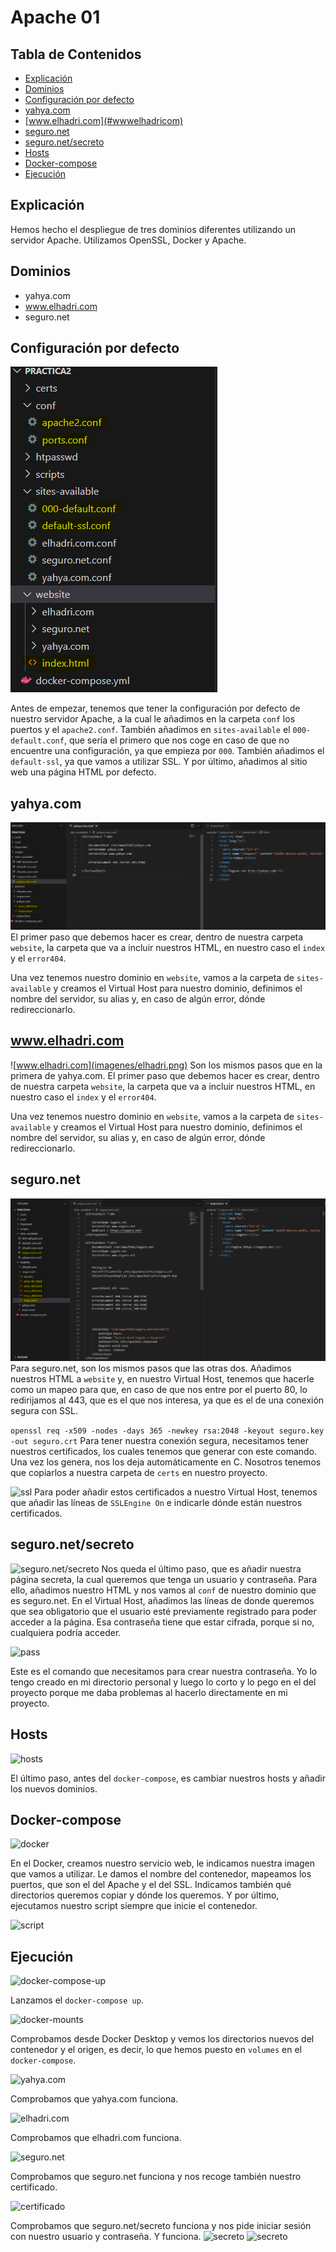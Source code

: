 # Apache 01

## Tabla de Contenidos

- [Explicación](#explicación)
- [Dominios](#dominios)
- [Configuración por defecto](#configuración-por-defecto)
- [yahya.com](#yahacom)
- [www.elhadri.com](#wwwelhadricom)
- [seguro.net](#seguronet)
- [seguro.net/secreto](#seguronetsecreto)
- [Hosts](#hosts)
- [Docker-compose](#docker-compose)
- [Ejecución](#ejecución)


## Explicación

Hemos hecho el despliegue de tres dominios diferentes utilizando un servidor Apache. Utilizamos OpenSSL, Docker y Apache.

## Dominios

- yahya.com
- www.elhadri.com
- seguro.net

## Configuración por defecto

![default](imagenes/default.png)

Antes de empezar, tenemos que tener la configuración por defecto de nuestro servidor Apache, a la cual le añadimos en la carpeta `conf` los puertos y el `apache2.conf`. También añadimos en `sites-available` el `000-default.conf`, que sería el primero que nos coge en caso de que no encuentre una configuración, ya que empieza por `000`. También añadimos el `default-ssl`, ya que vamos a utilizar SSL. Y por último, añadimos al sitio web una página HTML por defecto.

## yahya.com

![yahya.com](imagenes/yahya-com.png)
El primer paso que debemos hacer es crear, dentro de nuestra carpeta `website`, la carpeta que va a incluir nuestros HTML, en nuestro caso el `index` y el `error404`.

Una vez tenemos nuestro dominio en `website`, vamos a la carpeta de `sites-available` y creamos el Virtual Host para nuestro dominio, definimos el nombre del servidor, su alias y, en caso de algún error, dónde redireccionarlo.

## www.elhadri.com

![www.elhadri.com](imagenes/elhadri.png)
Son los mismos pasos que en la primera de yahya.com. El primer paso que debemos hacer es crear, dentro de nuestra carpeta `website`, la carpeta que va a incluir nuestros HTML, en nuestro caso el `index` y el `error404`.

Una vez tenemos nuestro dominio en `website`, vamos a la carpeta de `sites-available` y creamos el Virtual Host para nuestro dominio, definimos el nombre del servidor, su alias y, en caso de algún error, dónde redireccionarlo.

## seguro.net

![seguro.net](imagenes/seguro.png)
Para seguro.net, son los mismos pasos que las otras dos. Añadimos nuestros HTML a `website` y, en nuestro Virtual Host, tenemos que hacerle como un mapeo para que, en caso de que nos entre por el puerto 80, lo redirijamos al 443, que es el que nos interesa, ya que es el de una conexión segura con SSL.


```openssl req -x509 -nodes -days 365 -newkey rsa:2048 -keyout seguro.key -out seguro.crt```
Para tener nuestra conexión segura, necesitamos tener nuestros certificados, los cuales tenemos que generar con este comando. Una vez los genera, nos los deja automáticamente en C. Nosotros tenemos que copiarlos a nuestra carpeta de `certs` en nuestro proyecto.

![ssl](imagenes/ssl.png)
Para poder añadir estos certificados a nuestro Virtual Host, tenemos que añadir las líneas de `SSLEngine On` e indicarle dónde están nuestros certificados.

## seguro.net/secreto

![seguro.net/secreto](imagenes/secreto.png)
Nos queda el último paso, que es añadir nuestra página secreta, la cual queremos que tenga un usuario y contraseña. Para ello, añadimos nuestro HTML y nos vamos al `conf` de nuestro dominio que es seguro.net. En el Virtual Host, añadimos las líneas de donde queremos que sea obligatorio que el usuario esté previamente registrado para poder acceder a la página. Esa contraseña tiene que estar cifrada, porque si no, cualquiera podría acceder.

![pass](imagenes/comando-pass.png)

Este es el comando que necesitamos para crear nuestra contraseña. Yo lo tengo creado en mi directorio personal y luego lo corto y lo pego en el del proyecto porque me daba problemas al hacerlo directamente en mi proyecto.

## Hosts

![hosts](imagenes/hosts.png)

El último paso, antes del `docker-compose`, es cambiar nuestros hosts y añadir los nuevos dominios.

## Docker-compose

![docker](imagenes/docker-compose.png)

En el Docker, creamos nuestro servicio web, le indicamos nuestra imagen que vamos a utilizar. Le damos el nombre del contenedor, mapeamos los puertos, que son el del Apache y el del SSL. Indicamos también qué directorios queremos copiar y dónde los queremos. Y por último, ejecutamos nuestro script siempre que inicie el contenedor.

![script](imagenes/script.png)

## Ejecución

![docker-compose-up](imagenes/docker-up.png)

Lanzamos el `docker-compose up`.

![docker-mounts](imagenes/docker-mounts.png)

Comprobamos desde Docker Desktop y vemos los directorios nuevos del contenedor y el origen, es decir, lo que hemos puesto en `volumes` en el `docker-compose`.

![yahya.com](imagenes/yahya.png)

Comprobamos que yahya.com funciona.

![elhadri.com](imagenes/elhadri-fun.png)

Comprobamos que elhadri.com funciona.

![seguro.net](imagenes/seguro-fun.png)

Comprobamos que seguro.net funciona y nos recoge también nuestro certificado.

![certificado](imagenes/cert-fun.png)


Comprobamos que seguro.net/secreto funciona y nos pide iniciar sesión con nuestro usuario y contraseña. Y funciona.
![secreto](imagenes/user-fun.png)
![secreto](imagenes/secreto-fun.png)



